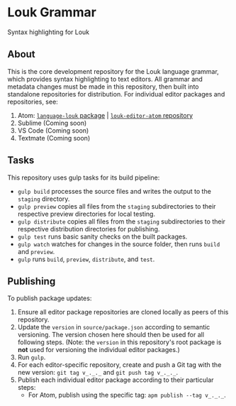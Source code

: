 # Louk Grammar
Syntax highlighting for Louk

## About
This is the core development repository for the Louk language grammar, which provides syntax highlighting to text editors. All grammar and metadata changes must be made in this repository, then built into standalone repositories for distribution. For individual editor packages and repositories, see:
1. Atom: [`language-louk` package](http://atom.io/packages/language-louk) | [`louk-editor-atom` repository](https://github.com/louk-lang/louk-editor-atom)
2. Sublime (Coming soon)
3. VS Code (Coming soon)
4. Textmate (Coming soon)

## Tasks
This repository uses gulp tasks for its build pipeline:

* `gulp build` processes the source files and writes the output to the `staging` directory.
* `gulp preview` copies all files from the `staging` subdirectories to their respective preview directories for local testing.
* `gulp distribute` copies all files from the `staging` subdirectories to their respective distribution directories for publishing.
* `gulp test` runs basic sanity checks on the built packages.
* `gulp watch` watches for changes in the source folder, then runs `build` and `preview`.
* `gulp` runs `build`, `preview`, `distribute`, and `test`.

## Publishing

To publish package updates:

1. Ensure all editor package repositories are cloned locally as peers of this repository.
2. Update the `version` in `source/package.json` according to semantic versioning. The version chosen here should then be used for all following steps. (Note: the `version` in this repository's root package is **not** used for versioning the individual editor packages.)
3. Run `gulp`.
4. For each editor-specific repository, create and push a Git tag with the new version: `git tag v_._._` and `git push tag v_._._`.
5. Publish each individual editor package according to their particular steps:
    * For Atom, publish using the specific tag: `apm publish --tag v_._._`.

